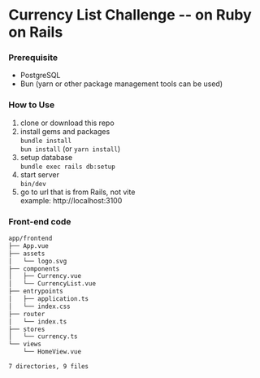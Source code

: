 # Currency List Challenge -- on Ruby on Rails

### Prerequisite

- PostgreSQL
- Bun (yarn or other package management tools can be used)

### How to Use

1. clone or download this repo
2. install gems and packages\
    `bundle install`\
    `bun install` (or `yarn install`)
3. setup database\
    `bundle exec rails db:setup`
4. start server\
    `bin/dev`
5. go to url that is from Rails, not vite\
    example: http://localhost:3100


### Front-end code
```bash
app/frontend
├── App.vue
├── assets
│   └── logo.svg
├── components
│   ├── Currency.vue
│   └── CurrencyList.vue
├── entrypoints
│   ├── application.ts
│   └── index.css
├── router
│   └── index.ts
├── stores
│   └── currency.ts
└── views
    └── HomeView.vue

7 directories, 9 files
```
